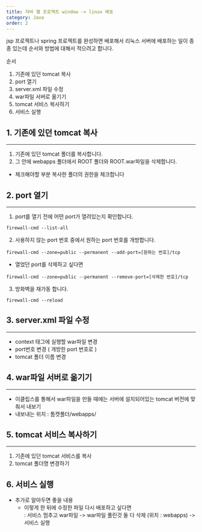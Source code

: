 ```yaml
---
title: 자바 웹 프로젝트 window -> linux 배포
category: Java
order: 2
---
```


jsp 프로젝트나 spring 프로젝트를 완성하면 배포해서 리눅스 서버에 배포하는 일이 종종 있는데 순서와 방법에 대해서 적으려고 합니다.  

순서
1. 기존에 있던 tomcat 복사  
2. port 열기
3. server.xml 파일 수정
4. war파일 서버로 옮기기
5. tomcat 서비스 복사하기 
6. 서비스 실행  



## 1. 기존에 있던 tomcat 복사  
*****************
  1. 기존에 있던 tomcat 폴더를 복사합니다.
  2. 그 안에 webapps 폴더에서 ROOT 폴더와 ROOT.war파일을 삭제합니다.
  - 체크해야할 부분 복사한 폴더의 권한을 체크합니다



## 2. port 열기
* * *
  1. port를 열기 전에 어떤 port가 열려있는지 확인합니다. 
  ```
  firewall-cmd --list-all
  ```
  2. 사용하지 않는 port 번호 중에서 원하는 port 번호를 개방합니다.
  ```
  firewall-cmd --zone=public --permanent --add-port=[원하는 번호]/tcp
  ```
  - 열었던 port를 삭제하고 싶다면
  ```
  firewall-cmd --zone=public --permanent --remove-port=[삭제한 번호]/tcp
  ```
  3. 방화벽을 재가동 합니다.
  ```
  firewall-cmd --reload
  ```

## 3. server.xml 파일 수정
- - -  
  - context 태그에 실행할 war파일 변경
  - port번호 변경 ( 개방한 port 번호로 )
  - tomcat 폴더 이름 변경


## 4. war파일 서버로 옮기기
- - -  
  - 이클립스를 통해서 war파일을 만들 때에는 서버에 설치되어있는 tomcat 버전에 맞춰서 내보기
  - 내보내는 위치 : 톰캣폴더/webapps/


## 5. tomcat 서비스 복사하기 
- - -  
  1. 기존에 있던 tomcat 서비스를 복사
  2. tomcat 폴더명 변경하기


## 6. 서비스 실행  


- 추가로 알아두면 좋을 내용
  - 이렇게 한 뒤에 수정한 파일 다시 배포하고 싶다면  
  : 서비스 멈추고 war파일 -> war파일 풀린것 둘 다 삭제 (위치 : webapps) -> 서비스 실행